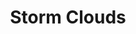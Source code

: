 ---
layout: song
redirect_from: /Home/Song/29
id: 29
title: Storm Clouds
artist: Kraedt
genre: Drum & Bass
image: Storm Clouds.jpg
buy-able: true
downloadable: true
yt-id: tVQpAVgV4iI
itunes: https://itunes.apple.com/us/album/storm-clouds-single/id1224863024
beatport:
gplay: https://play.google.com/store/music/album/Kraedt_Storm_Clouds?id=Btcgpdbls3f2cukrn3gcwpsnjbm
amazon: https://www.amazon.com/dp/B06Y4FGWSM/ref=sr_1_10?ie=UTF8&qid=1491693100&sr=8-10&keywords=kraedt
license: 1
---